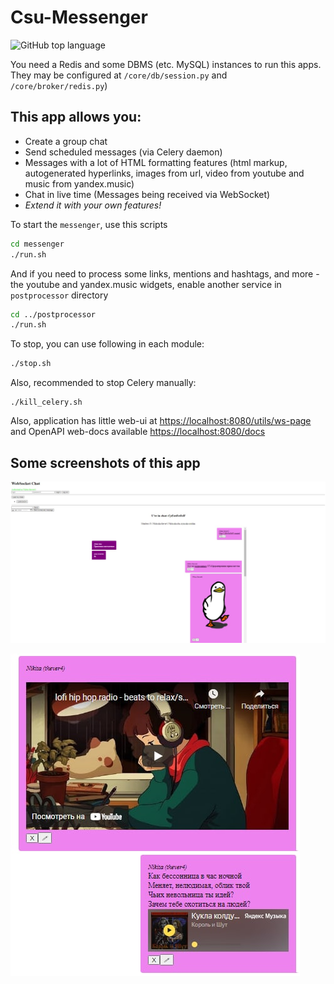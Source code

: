 # Csu-Messenger

![GitHub top language](https://img.shields.io/github/languages/top/thever4edu/csu-messenger)

You need a Redis and some DBMS (etc. MySQL) instances to run this apps. They may be configured at `/core/db/session.py` and `/core/broker/redis.py`)

## This app allows you:
- Create a group chat
- Send scheduled messages (via Celery daemon)
- Messages with a lot of HTML formatting features (html markup, autogenerated hyperlinks, images from url, video from youtube and music from yandex.music)
- Chat in live time (Messages being received via WebSocket)
- _Extend it with your own features!_

To start the `messenger`, use this scripts
```sh
cd messenger
./run.sh
```

And if you need to process some links, mentions and hashtags, and more - the youtube and yandex.music widgets, enable another service in `postprocessor` directory
```sh
cd ../postprocessor
./run.sh
```


To stop, you can use following in each module:
```sh
./stop.sh
```
Also, recommended to stop Celery manually:
```
./kill_celery.sh
```

Also, application has little web-ui at [https://localhost:8080/utils/ws-page](https://localhost:8080/utils/ws-page)
and OpenAPI web-docs available [https://localhost:8080/docs](https://localhost:8080/docs)


## Some screenshots of this app
![general form](readme-pictures/general.jpg)

![chat widgets](readme-pictures/widgets.jpg)